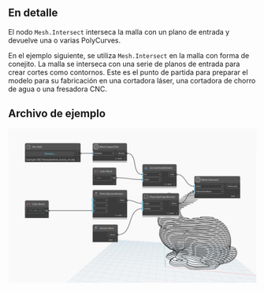 ## En detalle
El nodo `Mesh.Intersect` interseca la malla con un plano de entrada y devuelve una o varias PolyCurves.

En el ejemplo siguiente, se utiliza `Mesh.Intersect` en la malla con forma de conejito. La malla se interseca con una serie de planos de entrada para crear cortes como contornos. Este es el punto de partida para preparar el modelo para su fabricación en una cortadora láser, una cortadora de chorro de agua o una fresadora CNC.

## Archivo de ejemplo

![Example](./Autodesk.DesignScript.Geometry.Mesh.Intersect_img.jpg)
